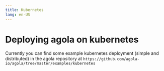 ```yaml
---
title: Kubernetes
lang: en-US
---
```


# Deploying agola on kubernetes

Currently you can find some example kubernetes deployment (simple and distributed) in the agola repository at `https://github.com/agola-io/agola/tree/master/examples/kubernetes`